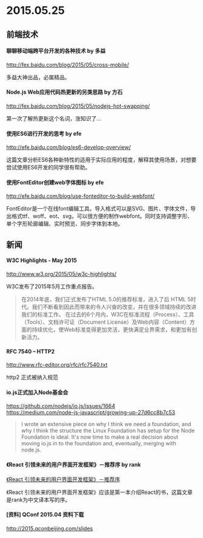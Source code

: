 # 2015.05.25

## 前端技术

#### 聊聊移动端跨平台开发的各种技术 by 多益
http://fex.baidu.com/blog/2015/05/cross-mobile/

多益大神出品，必属精品。

#### Node.js Web应用代码热更新的另类思路 by 方石
http://fex.baidu.com/blog/2015/05/nodejs-hot-swapping/

第一次了解热更新这个名词，涨知识了...

#### 使用ES6进行开发的思考 by efe
http://efe.baidu.com/blog/es6-develop-overview/

这篇文章分析ES6各种新特性的适用于实际应用的程度，解释其使用场景，对想要尝试使用ES6开发的同学很有帮助。

#### 使用FontEditor创建web字体图标 by efe
http://efe.baidu.com/blog/use-fonteditor-to-build-webfont/

FontEditor是一个在线font编辑工具。导入格式可以是SVG、图片、字体文件，导出格式ttf、woff、eot、svg，可以很方便的制作webfont。同时支持调整字形、单个字形轮廓编辑、实时预览、同步字体到本地。

## 新闻

#### W3C Highlights - May 2015
http://www.w3.org/2015/05/w3c-highlights/

W3C发布了2015年5月工作重点报告。
> 在2014年底，我们正式发布了HTML 5.0的推荐标准，进入了后 HTML 5时代。我们不断看到因此而带来的令人兴奋的改变，并在很多领域持续的改进我们的标准工作。 在过去的6个月内，W3C在标准流程（Process）、工具（Tools）、文档许可证（Document License）及Web内容（Content）方面的持续优化，使Web标准变得更加灵活，更快满足业界需求，和更加有创新活力。

#### RFC 7540 – HTTP2
http://www.rfc-editor.org/rfc/rfc7540.txt

http2 正式被纳入规范

#### io.js正式加入Node基金会
https://github.com/nodejs/io.js/issues/1664  
https://medium.com/node-js-javascript/growing-up-27d6cc8b7c53

> I wrote an extensive piece on why I think we need a foundation, and why I think the structure the Linux Foundation has setup for the Node Foundation is ideal.
> It's now time to make a real decision about moving io.js in to the foundation and, eventually, merging with node.js.

#### 《React 引领未来的用户界面开发框架》－推荐序 by rank
[《React 引领未来的用户界面开发框架》－推荐序](http://mp.weixin.qq.com/s?__biz=MzA5NDY0ODkxNA==&mid=204908222&idx=1&sn=b04a64dcdb33320d42065bb6d12b493d&scene=1&key=c468684b929d2be24e3f1de0b6f7574b3ef137daec172cc9b5c6a390007fc8755b801501bb83f24687df8255ce50dce8&ascene=0&uin=MTc5NzQzODYwMQ%3D%3D&devicetype=iMac+MacBookPro11%2C1+OSX+OSX+10.9.5+build(13F34)&version=11020012&pass_ticket=RVJmLKSu0hTjNdCXnAwOSv5bjcKUr7ca%2B%2Bbsliey4Z52ezjv%2FZ9f0i2hA8qeMlpp)

《React 引领未来的用户界面开发框架》应该是第一本介绍React的书，这篇文章是rank为中文译本写的序。

#### [资料] QConf 2015.04 资料下载
http://2015.qconbeijing.com/slides 
